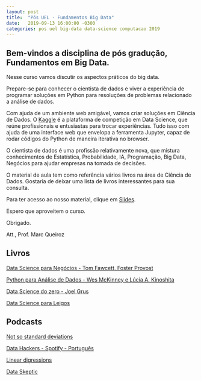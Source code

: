 ```yaml
---
layout: post
title:  "Pós UEL - Fundamentos Big Data"
date:   2019-09-13 16:00:00 -0300
categories: pos uel big-data data-science computacao 2019
---
```

## Bem-vindos a disciplina de pós gradução, Fundamentos em Big Data.

Nesse curso vamos discutir os aspectos práticos do big data.

Prepare-se para conhecer o cientista de dados e viver a experiência de programar soluções em Python para resoluções de problemas relacionado a análise de dados.

Com ajuda de um ambiente web amigável, vamos criar soluções em Ciência de Dados. O [Kaggle](https://www.kaggle.com) é a plataforma de competição em Data Science, que reúne profissionais e entusiastas para trocar experiências. Tudo isso com ajuda de uma interface web que envelopa a ferramenta Jupyter, capaz de rodar códigos do Python de maneira iterativa no browser.

O cientista de dados é uma profissão relativamente nova, que mistura conhecimentos de Estatística, Probabilidade, IA, Programação, Big Data, Negócios para ajudar empresas na tomada de decisões.

O material de aula tem como referência vários livros na área de Ciência de Dados. Gostaria de deixar uma lista de livros interessantes para sua consulta.

Para ter acesso ao nosso material, clique em [Slides][presentation].

Espero que aproveitem o curso.

Obrigado.

Att., Prof. Marc Queiroz

## Livros

[Data Science para Negócios - Tom Fawcett, Foster Provost](https://www.amazon.com.br/Data-Science-para-neg%C3%B3cios-Fawcett/dp/8576089726/ref=sr_1_1?__mk_pt_BR=%C3%85M%C3%85%C5%BD%C3%95%C3%91&crid=1GWWSRYN0UO4S&keywords=data+science+para+negocios&qid=1568397178&s=gateway&sprefix=data+science+para%2Caps%2C263&sr=8-1)

[Python para Análise de Dados - Wes McKinney e Lúcia A. Kinoshita](https://www.amazon.com.br/Python-Para-An%C3%A1lise-Dados-Tratamento/dp/8575226479/ref=sr_1_2)

[Data Science do zero - Joel Grus](https://www.amazon.com.br/Data-Science-zero-Joel-Grus/dp/857608998X/ref=sr_1_3)

[Data Science para Leigos](https://www.amazon.com.br/Data-Science-Leigos-Lillian-Pierson/dp/8550804800/ref=sr_1_1?__mk_pt_BR=%C3%85M%C3%85%C5%BD%C3%95%C3%91&keywords=data+science+para+leigos&qid=1568401146&s=gateway&sr=8-1)


## Podcasts

[Not so standard deviations](http://nssdeviations.com/)

[Data Hackers - Spotify - Português](https://open.spotify.com/show/1oMIHOXsrLFENAeM743g93)

[Linear digressions](http://lineardigressions.com/)

[Data Skeptic](https://dataskeptic.com/podcast?limit=10&offset=0)


[presentation]: /pos-uel-big-data/fundamentos-big-data/index.html
